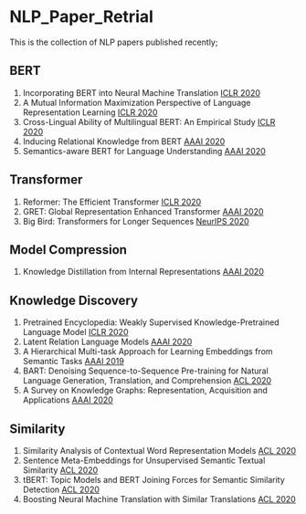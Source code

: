 # NLP_Paper_Retrial
This is the collection of NLP papers published recently;

## BERT
  1. Incorporating BERT into Neural Machine Translation [ICLR 2020](https://openreview.net/forum?id=Hyl7ygStwB)
  2. A Mutual Information Maximization Perspective of Language Representation Learning [ICLR 2020](https://openreview.net/forum?id=Syx79eBKwr)
  3. Cross-Lingual Ability of Multilingual BERT: An Empirical Study [ICLR 2020](https://openreview.net/forum?id=HJeT3yrtDr)
  4. Inducing Relational Knowledge from BERT [AAAI 2020](https://arxiv.org/abs/1911.12753)
  5. Semantics-aware BERT for Language Understanding [AAAI 2020](https://arxiv.org/abs/1909.02209)
 
## Transformer
  1. Reformer: The Efficient Transformer [ICLR 2020](https://arxiv.org/abs/2001.04451)
  2. GRET: Global Representation Enhanced Transformer [AAAI 2020](https://arxiv.org/abs/2002.10101)
  3. Big Bird: Transformers for Longer Sequences [NeurIPS 2020](https://arxiv.org/abs/2007.14062)
  
## Model Compression
  1. Knowledge Distillation from Internal Representations [AAAI 2020](https://arxiv.org/abs/1910.03723)

## Knowledge Discovery
  1. Pretrained Encyclopedia: Weakly Supervised Knowledge-Pretrained Language Model [ICLR 2020](https://openreview.net/forum?id=BJlzm64tDH)
  2. Latent Relation Language Models [AAAI 2020](https://arxiv.org/abs/1908.07690)
  3. A Hierarchical Multi-task Approach for Learning Embeddings from Semantic Tasks [AAAI 2019](https://arxiv.org/abs/1811.06031)
  4. BART: Denoising Sequence-to-Sequence Pre-training for Natural Language Generation, Translation, and Comprehension [ACL 2020](https://arxiv.org/abs/1910.13461)
  5. A Survey on Knowledge Graphs: Representation, Acquisition and Applications [AAAI 2020](https://arxiv.org/abs/2002.00388)

## Similarity
1. Similarity Analysis of Contextual Word Representation Models [ACL 2020](https://arxiv.org/abs/2005.01172)
2. Sentence Meta-Embeddings for Unsupervised Semantic Textual Similarity [ACL 2020](https://arxiv.org/pdf/1911.03700.pdf)
3. tBERT: Topic Models and BERT Joining Forces for Semantic Similarity Detection [ACL 2020](https://www.aclweb.org/anthology/2020.acl-main.630/)
4. Boosting Neural Machine Translation with Similar Translations [ACL 2020](https://www.aclweb.org/anthology/2020.acl-main.144/)
